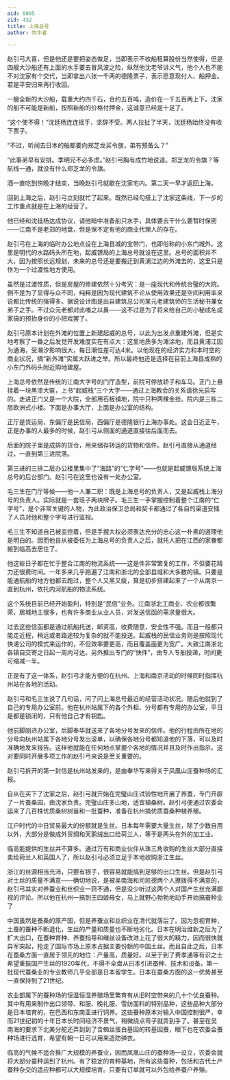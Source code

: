 ```yaml
---
aid: 0005
zid: 432
title: 上海总号
author: 吹牛者

---
```




  赵引弓大喜，但是他还是要把姿态做足，当即表示不收船租算股份当然使得，但是四艘大沙船还有上面的水手要去冒风波之险，纵然他沈老爷讲义气，他个人也不能不对沈家有个交代，当即拿出六张一千两的德隆票子，表示愿意现付人、船押金。若是平安归来再行收回。

  一艘全新的大沙船，载重大约四千石，合约五百吨，造价在一千五百两上下。沈家的船不可能是新船，按照新船的价格付押金，这诚意已经是十足了。

  “这个使不得！”沈廷杨连连摇手，坚辞不受。两人拉扯了半天，沈廷杨始终没有收下票子。

  “不过，听闻去日本的船都要向郑芝龙买令旗，弟有预备么？”

  “此事弟早有安排。季明兄不必多虑。”赵引弓胸有成竹地说道。郑芝龙的令旗？等航线一通，就没有什么郑芝龙的令旗。

  酒一直吃到傍晚才结束，当晚赵引弓就歇在沈家宅内。第二天一早才返回上海。

  回到上海之后，赵引弓立刻就忙了起来。既然已经勾搭上了沈家这条线，下一步的工作重点就是在上海的经营了。

  他已经和沈廷杨达成协议，请他暗中准备船只水手，具体要去干什么要暂时保密——江南不是老郑的地盘，但是保不定有他的商业代理人的存在。

  赵引弓在上海的临时办公地点设在上海县城的宝带门，也即俗称的小东门城外。这里是明代的水路码头所在地，起威镖局的上海总号就设在这里。总号的面积并不大，因为按照长远规划，未来的总号还是要搬迁到黄浦江边的外滩去的，这里只是作为一个过渡性地方使用。

  虽然是过渡性质，但是房屋的修建依然十分考究：是一座现代和传统合璧的大院。倒不是为了显得与众不同，纯粹是因为现代建筑不论从使用效果还是空间利用率来说都比传统的强得多。据说设计图是出自建筑总公司某元老建筑师的生活秘书兼女弟子之手。不过众元老都对此嗤之以鼻——这不过是为了将来给自己的小秘成名成家搞的预抬身价的小把戏罢了。

  赵引弓原本计划在外滩的位置上新建起威的总号，以此为出发点重建外滩，但是实地考察了一番之后发觉开发难度实在有点大：这里地质多为滩涂地，而且黄浦江因为通海，受潮汐影响很大，每日潮位差可达4米。以他现在的经济实力和本时空的商业状况，搞“新外滩”实属大跃进之举。所以最终他还是选择在目前上海县成熟的小东门外码头附近购地建屋。

  上海总号依然是传统的江南大字号的门厅造型，前院可停放轿子和车马。正门上悬挂着一块黑漆大匾，上书“起威栈”三个大字——通过上海教会的关系请徐光启写的。走进正门又是一个大院，全部用石板铺地，院中只种两棵金挂。院内是三栋二层欧洲式小楼。下面是办事大厅，上面是办公室的结构。

  正厅是货运局，东偏厅是民信局，西偏厅是德隆银行上海办事处。这会日近正午，正是办事的人最多的时候，赵引弓从侧面的通道直接往后面而去。

  后面的院子里是成排的货仓，用来储存转运的货物和信件。赵引弓直接从通道经过，一直到第三进院落。

  第三进的三排二层办公楼里集中了“海路”的“仁字号”——也就是起威镖局系统上海总号的后台部门。赵引弓在这里也设有一处办公室。

  毛三生在门厅等候——他一人兼二职：既是上海总号的负责人，又是起威栈上海分号的负责人。实际就是一套班子两块牌子。毛三生一手掌握控制着整个江南的“仁字号”，是个非常关键的人物，为此政治保卫总局和契卡都通过了各自的渠道安插了人员对他和整个字号进行监视。

  毛三生不知道自己被监控着，但是手握大权必须表达充分的忠心这一朴素的道理他是明白的。因而他自从被委任为上海总号的负责人之后，就托人把在江西的家眷都搬到临高去居住了。

  他这些日子都在忙于整合江南的物流系统——这是件非常繁复的工作，不但要花精力还很费时间。一年多来几乎跑遍了江南和浙北的全部县城和大多数的镇。只要是能通航船的地方他都去跑过，整个人又黑又瘦，算是初步搭建起来了一个从南京一直到杭州，依托内河航船的物流系统。

  这个系统目前已经开始盈利，特别是“民信”业务。江南浙北工商业、农业都很繁荣，居城地主很多，也有许多商业从业人员，对发送信函的需求量很大。

  过去这些信函都是通过航船托送，邮资高，收费随意，安全性不强。而且一般都只能走近程，稍远或者路途较为复杂的就不能投送。起威栈的民信业务则是按照现代快递公司的模式来运作的，不但效率要更高，而且覆盖面更为宽广。大致江南浙北各镇自交寄之日起一周内可达。另外推出专门的“快件”，由专人专船投递，时间更可缩减一半。

  正是有了这一体系，赵引弓才能方便的在杭州、上海和南京活动的时候同时指挥杭州站在各地的活动。

  赵引弓和毛三生说了几句话，问了问上海总号最近的经营活动状况。随后他就到了自己的专用办公室前。他在杭州站属下的各个外柜、分号都有专用的办公室，平日是都是锁闭的，只有他自己才有钥匙。

  他前脚刚进办公室，后脚奉华就送来了各地分号发来的信件。他的行程由所在地的分号向杭州站属下各地分号发出滚单，以确保各地分号都知道他的下落，可以及时准确地发来报告。这样他就能在任何地点掌握个各地的情况并且及时作出指示。这对要同时开展多项工作的赵引弓来说是至关重要的。

  赵引弓拆开的第一封信是杭州站发来的，是由奉华写来得关于凤凰山庄蚕种场的汇报。

  自从在买下了沈家之后，赵引弓就开始在完璧山庄试验性地开展了养蚕，专门开辟了一片蚕桑园，由沈家负责。完璧山庄多山地，适宜植桑树。赵引弓便通过农委会运来了几百株优质桑树树苗和一批蚕种，准备在杭州搞优质蚕桑种植养殖。

  江户时代的中日贸易最大的份额就是生丝。日本每年需要大量生丝，除了少数自用以外，大部分是做成外贸绸和天鹅绒出口给荷兰人，等于是两头在外的加工业。

  临高能提供的生丝并不算多。通过万有和商业伙伴从珠三角收购的生丝大部分直接卖给荷兰人和英国人了，所以赵引弓必须立足于本地收购浙江生丝。

  浙江的丝源相当充沛，只要有银子，很容易就能搞到足够的出口生丝。但是赵引弓对土丝的质量不满意——确切地说，是被吴南海和司凯德两个人撩拨得不满意的，赵引弓其实对养蚕业和丝织业一窍不通，但是没少听过这两个人对国产生丝充满鄙视的评论。所以他在杭州一搞到王四娘母女，马上就野心勃勃地动手开始搞蚕种业了

  中国虽然是蚕桑的原产国，但是养蚕业和丝织业在清代就落后了。因为忽视育种，土蚕的蚕种不断退化，生丝的产量和质量也不断地劣化。日本在明治维新之后为了扩大出口，在蚕种育种、养蚕指导和缫丝设备改进上花了很大的精力，因而很快就异军突起，抢走了国际市场上原本占据主要份额的中国土丝。而且自此之后，日本在蚕桑方面一直居于领先的地位：产量高，质量好。以至于到了费孝通等有识之士希望重振国产生丝的1920年代，不得不全盘从日本引进蚕种、技术和设备。第一批现代蚕桑业的专业教师几乎全部是日本留学生。日本在蚕桑方面的这一优势甚至一直保持到了21世纪。

  农业部属下的蚕种场的恒温恒湿养殖场里繁育有从旧时空带来的几十个优良蚕种。其中有用来制作出口领带、和服、晚礼服、雪纺面料的特别品种，这些品种大部分是日本培育的，在巴西和东南亚进行饲养。这些蚕种原本对输入中国控制很严，幸而21世纪初的十年日本长时间经济不景气，稍微绕点弯子就弄到手了。甚至在吴南海的要求下北美分舵还弄到到了含蜘丝蛋白基因的转基因蚕，眼下也在农委会蚕种场进行选育，希望有朝一日可以用来造防弹衣。

  临高的气候不适合推广大规模的养蚕业，因而凤凰山庄的蚕种场一设立，农委会就将大部分蚕种运到了杭州。有了稳定的育种基地，所有这些蚕种，包括和古代土产蚕种杂交的适应种都可以大规模培育。只要有订单就可以外包给养蚕户养殖。




